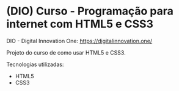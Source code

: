 # (DIO) Curso - Programação para internet com HTML5 e CSS3

DIO - Digital Innovation One:  https://digitalinnovation.one/

Projeto do curso de como usar HTML5 e CSS3.

Tecnologias utilizadas:
- HTML5
- CSS3

